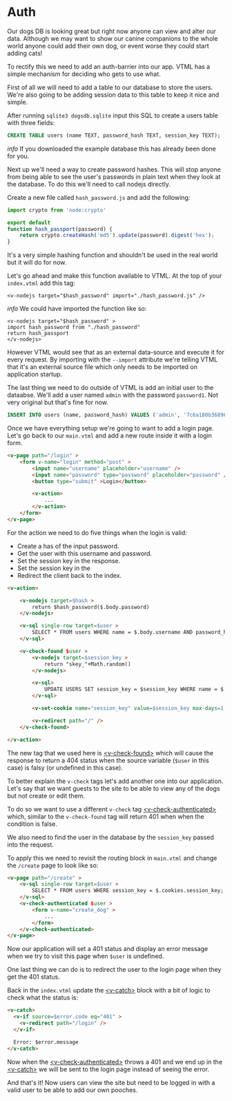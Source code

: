 
# Auth

Our dogs DB is looking great but right now anyone can view and alter our data. Although we may want to show our canine companions to the whole world anyone could add their own dog, or event worse they could start adding cats!


To rectify this we need to add an auth-barrier into our app. VTML has a simple mechanism for deciding who gets to use what.

First of all we will need to add a table to our database to store the users. We're also going to be adding session data to this table to keep it nice and simple.

After running `sqlite3 dogsdb.sqlite` input this SQL to create a users table with three fields:

```sql
CREATE TABLE users (name TEXT, password_hash TEXT, session_key TEXT);
```

<article class="secondary-container" >
<i>info</i>
If you downloaded the example database this has already been done for you.
</article>


Next up we'll need a way to create password hashes. This will stop anyone from being able to see the user's passwords in plain text when they look at the database. To do this we'll need to call nodejs directly.

Create a new file called `hash_password.js` and add the following:

```javascript
import crypto from 'node:crypto'

export default
function hash_passport(password) {
	return crypto.createHash('md5').update(password).digest('hex');
}
```

It's a very simple hashing function and shouldn't be used in the real world but it will do for now.

Let's go ahead and make this function available to VTML. At the top of your `index.vtml` add this tag:

```
<v-nodejs target="$hash_password" import="./hash_password.js" />
```

<article class="secondary-container" >
<i>info</i>
We could have imported the function like so:

```
<v-nodejs target="$hash_password" >
import hash_password from "./hash_password"
return hash_passport
</v-nodejs>
```

However VTML would see that as an external data-source and execute it for every request. By importing with the `--import` attribute we're telling VTML that
it's an external source file which only needs to be imported on application startup.

</article>

The last thing we need to do outside of VTML is add an initial user to the dataabse. We'll add a user named `admin` with the password `password1`. Not very original but that's fine for now.

```sql
INSERT INTO users (name, password_hash) VALUES ('admin', '7c6a180b36896a0a8c02787eeafb0e4c');
```

Once we have everything setup we're going to want to add a login page. Let's go back to our `main.vtml` and add a new route inside it with a login form.

```html
<v-page path="/login" >
    <form v-name="login" method="post" >
        <input name="username" placeholder="username" />
        <input name="password" type="password" placeholder="password" />
		<button type="submit" >Login</button>

        <v-action>
            ...
        </v-action>
    </form>
</v-page>
```

For the action we need to do five things when the login is valid:
- Create a has of the input password.
- Get the user with this username and password.
- Set the session key in the response.
- Set the session key in the 
- Redirect the client back to the index.

```html
<v-action>

    <v-nodejs target=$hash >
        return $hash_password($.body.password)
    </v-nodejs>

    <v-sql single-row target=$user >
        SELECT * FROM users WHERE name = $.body.username AND password_hash = $hash;
    </v-sql>

    <v-check-found $user >
        <v-nodejs target=$session_key >
            return "skey_"+Math.random()
        </v-nodejs>

        <v-sql>
            UPDATE USERS SET session_key = $session_key WHERE name = $.body.username;
        </v-sql>

        <v-set-cookie name="session_key" value=$session_key max-days=1 />

        <v-redirect path="/" />
    </v-check-found>

</v-action>
```

The new tag that we used here is <a class="link" href="/reference#v-check-found" >&lt;v-check-found&gt;</a> which will cause the response to return a 404 status when the source variable (`$user` in this case) is falsy (or undefined in this case).

To better explain the `v-check` tags let's add another one into our application. Let's say that we want guests to the site to be able to view any of the dogs but not create or edit them.

To do so we want to use a different `v-check` tag <a class="link" href="/reference#v-check-authenticated" >&lt;v-check-authenticated&gt;</a> which, similar to the `v-check-found` tag will return 401 when when the condition is false.

We also need to find the user in the database by the `session_key` passed into the request.

To apply this we need to revisit the routing block in `main.vtml` and change the `/create` page to look like so:

```html
<v-page path="/create" >
    <v-sql single-row target=$user >
        SELECT * FROM users WHERE session_key = $.cookies.session_key;
    </v-sql>
    <v-check-authenticated $user >
        <form v-name="create_dog" >
            ...
        </form>
    </v-check-authenticated>
</v-page>

```

Now our application will set a 401 status and display an error message when we try to visit this page when `$user` is undefined.

One last thing we can do is to redirect the user to the login page when they get the 401 status.

Back in the `index.vtml` update the <a class="link" href="/reference#v-catch" >&lt;v-catch&gt;</a> block with a bit of logic to check what the status is:

```html
<v-catch>
  <v-if source=$error.code eq="401" >
  	<v-redirect path="/login" />
  </v-if>

  Error: $error.message
</v-catch>
```

Now when the <a class="link" href="/reference#v-check-authenticated" >&lt;v-check-authenticated&gt;</a> throws a 401 and we end up in the 
<a class="link" href="/reference#v-catch" >&lt;v-catch&gt;</a>
we will be sent to the login page instead of seeing the error.

And that's it! Now users can view the site but need to be logged in with a valid user to be able to add our own pooches.

